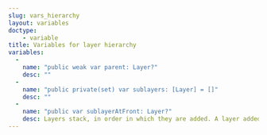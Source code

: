 ```yaml
---
slug: vars_hierarchy
layout: variables
doctype:
    - variable
title: Variables for layer hierarchy
variables:
  -
    name: "public weak var parent: Layer?"
    desc: ""
  -
    name: "public private(set) var sublayers: [Layer] = []"
    desc: ""
  -
    name: "public var sublayerAtFront: Layer?"
    desc: Layers stack, in order in which they are added. A layer added last to some parent will appear to be the frontmost layer.
---
```

